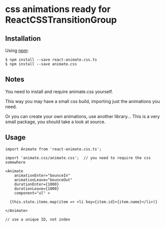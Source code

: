 # css animations ready for ReactCSSTransitionGroup

## Installation

Using [npm](https://www.npmjs.com/):

    $ npm install --save react-animate.css.ts
    $ npm install --save animate.css

## Notes

You need to install and require animate.css yourself.

This way you may have a small css build, importing just the animations you need.

Or you can create your own animations, use another library... This is a very small package, you should take a look at source.


## Usage

```tsx
import Animate from 'react-animate.css.ts';

import 'animate.css/animate.css';  // you need to require the css somewhere

<Animate
    animationEnter="bounceIn"
    animationLeave="bounceOut"
    durationEnter={1000}
    durationLeave={1000}
    component="ul" >

  {this.state.items.map(item => <li key={item.id}>{item.name}</li>)}

</Animate>

// use a unique ID, not index
```

